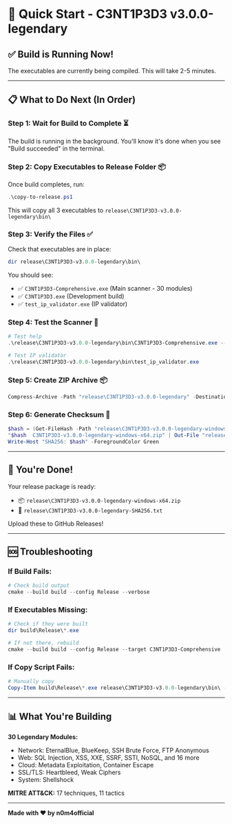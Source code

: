 # 🚀 Quick Start - C3NT1P3D3 v3.0.0-legendary

## ✅ Build is Running Now!

The executables are currently being compiled. This will take 2-5 minutes.

---

## 📋 What to Do Next (In Order)

### **Step 1: Wait for Build to Complete** ⏳
The build is running in the background. You'll know it's done when you see "Build succeeded" in the terminal.

### **Step 2: Copy Executables to Release Folder** 📦
Once build completes, run:
```powershell
.\copy-to-release.ps1
```

This will copy all 3 executables to `release\C3NT1P3D3-v3.0.0-legendary\bin\`

### **Step 3: Verify the Files** ✅
Check that executables are in place:
```powershell
dir release\C3NT1P3D3-v3.0.0-legendary\bin\
```

You should see:
- ✅ `C3NT1P3D3-Comprehensive.exe` (Main scanner - 30 modules)
- ✅ `C3NT1P3D3.exe` (Development build)
- ✅ `test_ip_validator.exe` (IP validator)

### **Step 4: Test the Scanner** 🧪
```powershell
# Test help
.\release\C3NT1P3D3-v3.0.0-legendary\bin\C3NT1P3D3-Comprehensive.exe --help

# Test IP validator
.\release\C3NT1P3D3-v3.0.0-legendary\bin\test_ip_validator.exe
```

### **Step 5: Create ZIP Archive** 📦
```powershell
Compress-Archive -Path "release\C3NT1P3D3-v3.0.0-legendary" -DestinationPath "release\C3NT1P3D3-v3.0.0-legendary-windows-x64.zip" -Force
```

### **Step 6: Generate Checksum** 🔐
```powershell
$hash = (Get-FileHash -Path "release\C3NT1P3D3-v3.0.0-legendary-windows-x64.zip" -Algorithm SHA256).Hash
"$hash  C3NT1P3D3-v3.0.0-legendary-windows-x64.zip" | Out-File "release\C3NT1P3D3-v3.0.0-legendary-SHA256.txt" -Encoding ASCII
Write-Host "SHA256: $hash" -ForegroundColor Green
```

---

## 🎉 You're Done!

Your release package is ready:
- 📦 `release\C3NT1P3D3-v3.0.0-legendary-windows-x64.zip`
- 🔐 `release\C3NT1P3D3-v3.0.0-legendary-SHA256.txt`

Upload these to GitHub Releases!

---

## 🆘 Troubleshooting

### **If Build Fails:**
```powershell
# Check build output
cmake --build build --config Release --verbose
```

### **If Executables Missing:**
```powershell
# Check if they were built
dir build\Release\*.exe

# If not there, rebuild
cmake --build build --config Release --target C3NT1P3D3-Comprehensive
```

### **If Copy Script Fails:**
```powershell
# Manually copy
Copy-Item build\Release\*.exe release\C3NT1P3D3-v3.0.0-legendary\bin\ -Force
```

---

## 📊 What You're Building

**30 Legendary Modules:**
- Network: EternalBlue, BlueKeep, SSH Brute Force, FTP Anonymous
- Web: SQL Injection, XSS, XXE, SSRF, SSTI, NoSQL, and 16 more
- Cloud: Metadata Exploitation, Container Escape
- SSL/TLS: Heartbleed, Weak Ciphers
- System: Shellshock

**MITRE ATT&CK:** 17 techniques, 11 tactics

---

**Made with ❤️ by n0m4official**
